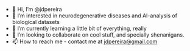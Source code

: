 - 👋 Hi, I’m @jdpereira
- 👀 I’m interested in neurodegenerative diseases and AI-analysis of biological datasets
- 🌱 I’m currently learning a little bit of everything, really
- 💞️ I’m looking to collaborate on cool stuff, and specially shenanigans. 
- 📫 How to reach me - contact me at jdpereira@gmail.com

<!---
jdpereira/jdpereira is a ✨ special ✨ repository because its `README.md` (this file) appears on your GitHub profile.
You can click the Preview link to take a look at your changes.
--->
